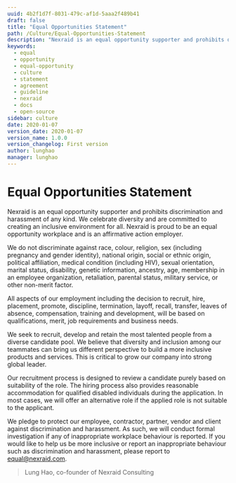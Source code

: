 ```yaml
---
uuid: 4b2f1d7f-8031-479c-af1d-5aaa2f489b41
draft: false
title: "Equal Opportunities Statement"
path: /Culture/Equal-Opportunities-Statement
description: "Nexraid is an equal opportunity supporter and prohibits discrimination and harassment of any kind. We celebrate diversity and are committed to creating an inclusive environment for all."
keywords: 
  - equal
  - opportunity
  - equal-opportunity
  - culture
  - statement
  - agreement
  - guideline
  - nexraid
  - docs
  - open-source
sidebar: culture
date: 2020-01-07
version_date: 2020-01-07
version_name: 1.0.0
version_changelog: First version
author: lunghao
manager: lunghao
---
```


# Equal Opportunities Statement
Nexraid is an equal opportunity supporter and prohibits discrimination and harassment of any kind. We celebrate diversity and are committed to creating an inclusive environment for all. Nexraid is proud to be an equal opportunity workplace and is an affirmative action employer.

We do not discriminate against race, colour, religion, sex (including pregnancy and gender identity), national origin, social or ethnic origin, political affiliation, medical condition (including HIV), sexual orientation, marital status, disability, genetic information, ancestry, age, membership in an employee organization, retaliation, parental status, military service, or other non-merit factor.

All aspects of our employment including the decision to recruit, hire, placement, promote, discipline, termination, layoff, recall, transfer, leaves of absence, compensation, training and development, will be based on qualifications, merit, job requirements and business needs.

We seek to recruit, develop and retain the most talented people from a diverse candidate pool. We believe that diversity and inclusion among our teammates can bring us different perspective to build a more inclusive products and services. This is critical to grow our company into strong global leader.

Our recruitment process is designed to review a candidate purely based on suitability of the role. The hiring process also provides reasonable accommodation for qualified disabled individuals during the application. In most cases, we will offer an alternative role if the applied role is not suitable to the applicant.

We pledge to protect our employee, contractor, partner, vendor and client against discrimination and harassment. As such, we will conduct formal investigation if any of inappropriate workplace behaviour is reported. If you would like to help us be more inclusive or report an inappropriate behaviour such as discrimination and harassment, please report to equal@nexraid.com.

> Lung Hao, co-founder of Nexraid Consulting
